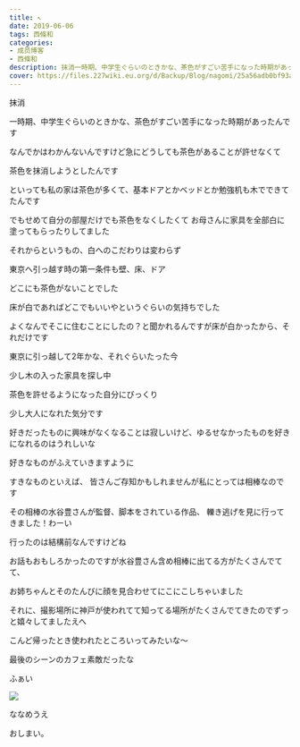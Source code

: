 ```yaml
---
title: ↖︎
date: 2019-06-06
tags: 西條和
categories: 
- 成员博客
- 西條和
description: 抹消一時期、中学生ぐらいのときかな、茶色がすごい苦手になった時期があったんですなんでかはわかんないんですけ...
cover: https://files.227wiki.eu.org/d/Backup/Blog/nagomi/25a56adb0bf93ad6fcb77cb3912d3.jpg 
---
```















抹消

















一時期、中学生ぐらいのときかな、茶色がすごい苦手になった時期があったんです













なんでかはわかんないんですけど急にどうしても茶色があることが許せなくて








茶色を抹消しようとしたんです
















といっても私の家は茶色が多くて、基本ドアとかベッドとか勉強机も木でできてたんです










でもせめて自分の部屋だけでも茶色をなくしたくて
お母さんに家具を全部白に塗ってもらったりしてました














それからというもの、白へのこだわりは変わらず











東京へ引っ越す時の第一条件も壁、床、ドア


どこにも茶色がないことでした













床が白であればどこでもいいやというぐらいの気持ちでした











よくなんでそこに住むことにしたの？と聞かれるんですが床が白かったから、それだけです












東京に引っ越して2年かな、それぐらいたった今
















少し木の入った家具を探し中












茶色を許せるようになった自分にびっくり












少し大人になれた気分です












好きだったものに興味がなくなることは寂しいけど、ゆるせなかったものを好きになれるのはうれしいな











好きなものがふえていきますように
















すきなものといえば、
皆さんご存知かもしれませんが私にとっては相棒なのです













その相棒の水谷豊さんが監督、脚本をされている作品、
轢き逃げを見に行ってきました！わーい










行ったのは結構前なんですけどね












お話もおもしろかったのですが水谷豊さん含め相棒に出てる方がたくさんでてて、


お姉ちゃんとそのたんびに顔を見合わせてにこにこしちゃいました












それに、撮影場所に神戸が使われてて知ってる場所がたくさんでてきたのでずっと嬉々してましたえへ














こんど帰ったとき使われたところいってみたいな〜













最後のシーンのカフェ素敵だったな


















ふぁい

![](https://files.227wiki.eu.org/d/Backup/Blog/nagomi/25a56adb0bf93ad6fcb77cb3912d3.jpg)




















ななめうえ


















おしまい。


